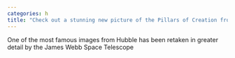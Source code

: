 ```yaml
---
categories: h
title: "Check out a stunning new picture of the Pillars of Creation from the James Webb Telescope"
---
```

One of the most famous images from Hubble has been retaken in greater detail by the James Webb Space Telescope